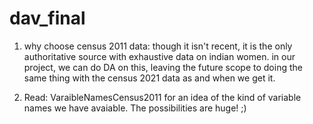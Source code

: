 # dav_final

1. why choose census 2011 data: 
    though it isn't recent, it is the only authoritative source with exhaustive data on indian women.
    in our project, we can do DA on this, leaving the future scope to doing the same thing with the census 2021 data
    as and when we get it. 
   
2. Read:  VaraibleNamesCensus2011 for an idea of the kind of variable names we have avaiable. The possibilities are huge! ;)

